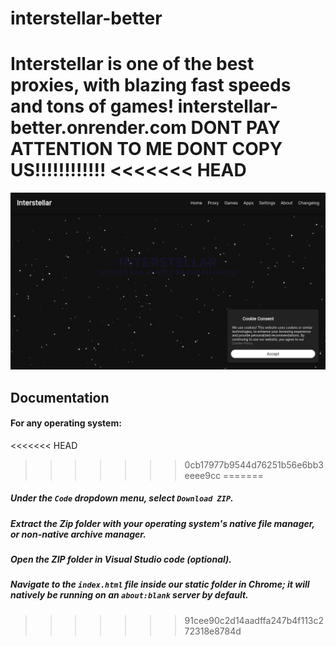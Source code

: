 # interstellar-better
Interstellar is one of the best proxies, with blazing fast speeds and tons of games! interstellar-better.onrender.com
DONT PAY ATTENTION TO ME DONT COPY US!!!!!!!!!!!!
<<<<<<< HEAD
=======

<img src="static/assets/images/readme/image.png">

## Documentation

#### For any operating system:

<<<<<<< HEAD
>>>>>>> 0cb17977b9544d76251b56e6bb3eeee9cc
=======
##### Under the ``` Code ``` dropdown menu, select ``` Download ZIP ```.

##### Extract the Zip folder with your operating system's native file manager, or non-native archive manager.

##### Open the ZIP folder in Visual Studio code (optional).

##### Navigate to the ``` index.html ``` file inside our static folder in Chrome; it will natively be running on an ``` about:blank ``` server by default. 

>>>>>>> 91cee90c2d14aadffa247b4f113c272318e8784d